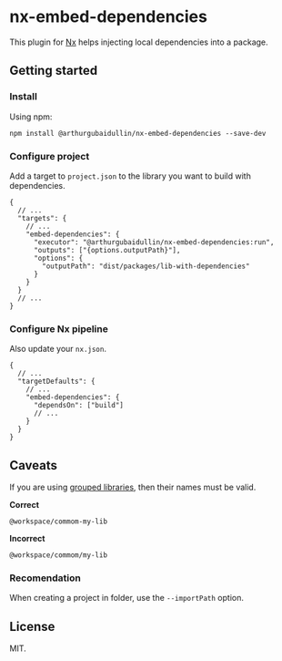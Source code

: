 # nx-embed-dependencies

This plugin for [Nx](https://nx.dev) helps injecting local dependencies into a package.

## Getting started

### Install

Using npm:

`npm install @arthurgubaidullin/nx-embed-dependencies --save-dev`

### Configure project

Add a target to `project.json` to the library you want to build with dependencies.

```jsonc
{
  // ...
  "targets": {
    // ...
    "embed-dependencies": {
      "executor": "@arthurgubaidullin/nx-embed-dependencies:run",
      "outputs": ["{options.outputPath}"],
      "options": {
        "outputPath": "dist/packages/lib-with-dependencies"
      }
    }
  }
  // ...
}
```

### Configure Nx pipeline

Also update your `nx.json`.

```jsonc
{
  // ...
  "targetDefaults": {
    // ...
    "embed-dependencies": {
      "dependsOn": ["build"]
      // ...
    }
  }
}
```

## Caveats

If you are using [grouped libraries](https://nx.dev/more-concepts/grouping-libraries), then their names must be valid.

**Correct**

`@workspace/commom-my-lib`

**Incorrect**

`@workspace/commom/my-lib`

### Recomendation

When creating a project in folder, use the `--importPath` option.

## License

MIT.
